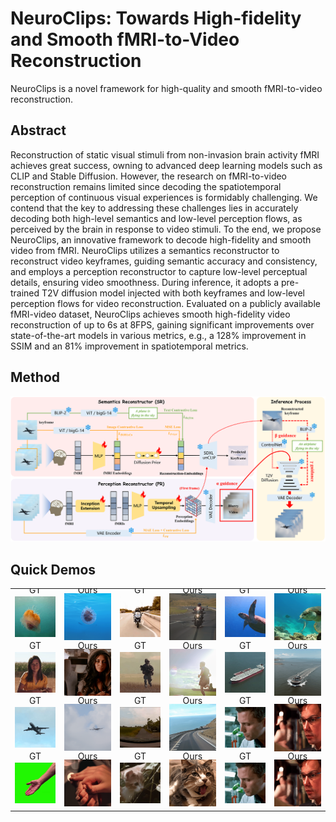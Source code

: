 # NeuroClips: Towards High-fidelity and Smooth fMRI-to-Video Reconstruction
NeuroClips is a novel framework for high-quality and smooth fMRI-to-video reconstruction. 
## Abstract
Reconstruction of static visual stimuli from non-invasion brain activity fMRI achieves great success, owning to advanced deep learning models such as CLIP and Stable Diffusion. However, the research on fMRI-to-video reconstruction remains limited since decoding the spatiotemporal perception of continuous visual experiences is formidably challenging. We contend that the key to addressing these challenges lies in accurately decoding both high-level semantics and low-level perception flows, as perceived by the brain in response to video stimuli.
To the end, we propose NeuroClips, an innovative framework to decode high-fidelity and smooth video from fMRI. NeuroClips utilizes a semantics reconstructor to reconstruct video keyframes, guiding semantic accuracy and consistency, and employs a perception reconstructor to capture low-level perceptual details, ensuring video smoothness. During inference, it adopts a pre-trained T2V diffusion model injected with both keyframes and low-level perception flows for video reconstruction.
Evaluated on a publicly available fMRI-video dataset, NeuroClips achieves smooth high-fidelity video reconstruction of up to 6s at 8FPS, gaining significant improvements over state-of-the-art models in various metrics, e.g., a 128% improvement in SSIM and an 81% improvement in spatiotemporal metrics.

## Method
![model](assets/model.png)

## Quick Demos
<table class="center">
      <tr style="line-height: 0">
      <td colspan="1" style="border: none; text-align: center">GT</td> <td colspan="1" style="border: none; text-align: center">Ours</td>
      <td colspan="1" style="border: none; text-align: center">GT</td> <td colspan="1" style="border: none; text-align: center">Ours</td>
      <td colspan="1" style="border: none; text-align: center">GT</td> <td colspan="1" style="border: none; text-align: center">Ours</td>
      </tr>
      <td style="border: none"><img src="assets/samples/gt_94.gif"></td>
      <td style="border: none"><img src="assets/samples/94.gif"></td>
      <td style="border: none"><img src="assets/samples/gt_281.gif"></td>
      <td style="border: none"><img src="assets/samples/281.gif"></td>
      <td style="border: none"><img src="assets/samples/gt_108.gif"></td>
      <td style="border: none"><img src="assets/samples/108.gif"></td>
      </tr>
      <tr style="line-height: 0">
      <td colspan="1" style="border: none; text-align: center">GT</td> <td colspan="1" style="border: none; text-align: center">Ours</td>
      <td colspan="1" style="border: none; text-align: center">GT</td> <td colspan="1" style="border: none; text-align: center">Ours</td>
      <td colspan="1" style="border: none; text-align: center">GT</td> <td colspan="1" style="border: none; text-align: center">Ours</td>
      </tr>
      <td style="border: none"><img src="assets/samples/gt_22.gif"></td>
      <td style="border: none"><img src="assets/samples/22.gif"></td>
      <td style="border: none"><img src="assets/samples/gt_11.gif"></td>
      <td style="border: none"><img src="assets/samples/11.gif"></td>
      <td style="border: none"><img src="assets/samples/gt_180.gif"></td>
      <td style="border: none"><img src="assets/samples/180.gif"></td>
      </tr>
      <tr style="line-height: 0">
      <td colspan="1" style="border: none; text-align: center">GT</td> <td colspan="1" style="border: none; text-align: center">Ours</td>
      <td colspan="1" style="border: none; text-align: center">GT</td> <td colspan="1" style="border: none; text-align: center">Ours</td>
      <td colspan="1" style="border: none; text-align: center">GT</td> <td colspan="1" style="border: none; text-align: center">Ours</td>
      </tr>
      <td style="border: none"><img src="assets/samples/gt_24.gif"></td>
      <td style="border: none"><img src="assets/samples/24.gif"></td>
      <td style="border: none"><img src="assets/samples/gt_555.gif"></td>
      <td style="border: none"><img src="assets/samples/555.gif"></td>
      <td style="border: none"><img src="assets/samples/gt_373.gif"></td>
      <td style="border: none"><img src="assets/samples/373.gif"></td>
      </tr>
      <tr style="line-height: 0">
      <td colspan="1" style="border: none; text-align: center">GT</td> <td colspan="1" style="border: none; text-align: center">Ours</td>
      <td colspan="1" style="border: none; text-align: center">GT</td> <td colspan="1" style="border: none; text-align: center">Ours</td>
      <td colspan="1" style="border: none; text-align: center">GT</td> <td colspan="1" style="border: none; text-align: center">Ours</td>
      </tr>
      <td style="border: none"><img src="assets/samples/gt_54.gif"></td>
      <td style="border: none"><img src="assets/samples/54.gif"></td>
      <td style="border: none"><img src="assets/samples/gt_293.gif"></td>
      <td style="border: none"><img src="assets/samples/293.gif"></td>
      <td style="border: none"><img src="assets/samples/gt_373.gif"></td>
      <td style="border: none"><img src="assets/samples/373.gif"></td>
      </tr>
  </table>

